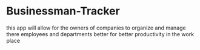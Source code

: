# Businessman-Tracker
this app will allow for the owners of companies to organize and manage there employees and departments better for better productivity in the work place
